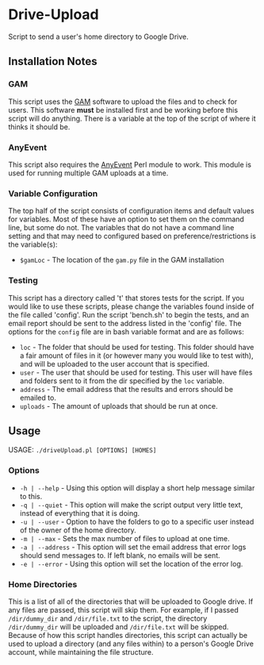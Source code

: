 # Drive-Upload
Script to send a user's home directory to Google Drive.

## Installation Notes
### GAM
This script uses the [GAM](https://github.com/jay0lee/GAM) software to upload the files and to check for users. This software **must** be installed first and be working before this script will do anything. There is a variable at the top of the script of where it thinks it should be.

### AnyEvent
This script also requires the [AnyEvent](https://metacpan.org/pod/AnyEvent) Perl module to work. This module is used for running multiple GAM uploads at a time.

### Variable Configuration
The top half of the script consists of configuration items and default values for variables. Most of these have an option to set them on the command line, but some do not. The variables that do not have a command line setting and that may need to configured based on preference/restrictions is the variable(s):
* `$gamLoc` - The location of the `gam.py` file in the GAM installation

### Testing
This script has a directory called 't' that stores tests for the script. If you would like to use these scripts, please change the variables found inside of the file called 'config'. Run the script 'bench.sh' to begin the tests, and an email report should be sent to the address listed in the 'config' file.
The options for the `config` file are in bash variable format and are as follows:

* `loc` - The folder that should be used for testing. This folder should have a fair amount of files in it (or however many you would like to test with), and will be uploaded to the user account that is specified.
* `user` - The user that should be used for testing. This user will have files and folders sent to it from the dir specified by the `loc` variable.
* `address` - The email address that the results and errors should be emailed to.
* `uploads` - The amount of uploads that should be run at once.

## Usage
USAGE: `./driveUpload.pl [OPTIONS] [HOMES]`

### Options
* `-h | --help` - Using this option will display a short help message similar to this.
* `-q | --quiet` - This option will make the script output very little text, instead of everything that it is doing.
* `-u | --user` - Option to have the folders to go to a specific user instead of the owner of the home directory.
* `-m | --max` - Sets the max number of files to upload at one time.
* `-a | --address` - This option will set the email address that error logs should send messages to. If left blank, no emails will be sent.
* `-e | --error` - Using this option will set the location of the error log.

### Home Directories
This is a list of all of the directories that will be uploaded to Google drive. If any files are passed, this script will skip them. For example, if I passed `/dir/dummy_dir` and `/dir/file.txt` to the script, the directory `/dir/dummy_dir` will be uploaded and `/dir/file.txt` will be skipped. Because of how this script handles directories, this script can actually be used to upload a directory (and any files within) to a person's Google Drive account, while maintaining the file structure.
